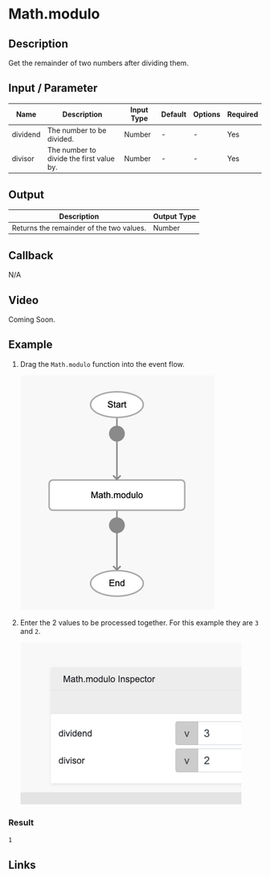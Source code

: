 # Math.modulo

## Description

Get the remainder of two numbers after dividing them.

## Input / Parameter

| Name | Description | Input Type | Default | Options | Required |
| ------ | ------ | ------ | ------ | ------ | ------ |
| dividend | The number to be divided. | Number | - | - | Yes |
| divisor | The number to divide the first value by. | Number | - | - | Yes |

## Output

| Description | Output Type |
| ------ | ------ |
| Returns the remainder of the two values. | Number |

## Callback

N/A

## Video

Coming Soon.

<!-- Format: [![Video]({image-path})]({url-link}) -->

## Example

1. Drag the `Math.modulo` function into the event flow.

    ![](./mod-step-1.png)

2. Enter the 2 values to be processed together. For this example they are `3` and `2`.

    ![](./mod-step-2.png)
### Result

```
1
```

## Links